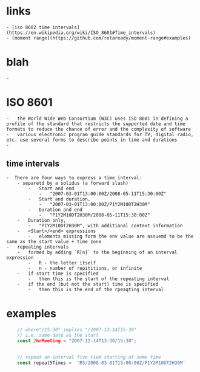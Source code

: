 # links 
    - [iso 8602 time intervals](https://en.wikipedia.org/wiki/ISO_8601#Time_intervals)
    - [moment range](https://github.com/rotaready/moment-range#examples)

#  blah 
    -

# ISO 8601 
	- 	the World Wide Web Consortium (W3C) uses ISO 8601 in defining a profile of the standard that restricts the supported date and time formats to reduce the chance of error and the complexity of software
	- 	various electronic program guide standards for TV, digital radio, etc. use several forms to describe points in time and durations
	- 	

## time intervals
    -  There are four ways to express a time interval:
        - separetd by a solidus (a forward slash)
            -   Start and end 
	            -   "2007-03-01T13:00:00Z/2008-05-11T15:30:00Z"
            -   Start and duration, 
	            -   "2007-03-01T13:00:00Z/P1Y2M10DT2H30M"
            -   Duration and end
	            -   "P1Y2M10DT2H30M/2008-05-11T15:30:00Z"
        -   Duration only,
	        -   "P1Y2M10DT2H30M", with additional context information
        -   <Start>/<end> expressions 
	        -   elements missing form the env value are assuemd to be the same as the start value + time zone 
    -   repeating intervals 
	    -   formed by adding `R[n]` to the beginning of an interval expression
		    -	R - the letter itself 
		    -	n - number of repititions, or infinite
	    -	if start time is specified 
		    -	then this is the start of the repeating interval 
	    -	if the end (but not the start) time is specified 
		    -	then this is the end of the rpeaqting interval 

# examples 
```js 
	// where"/15:30" implies "/2007-12-14T15:30"
	// i.e. same date as the start
	const 2hrMeeting = "2007-12-14T13:30/15:30";


	// repeat an interval five tiem starting at some time 
	const repeat5Times =  'R5/2008-03-01T13:00:00Z/P1Y2M10DT2H30M'

```
